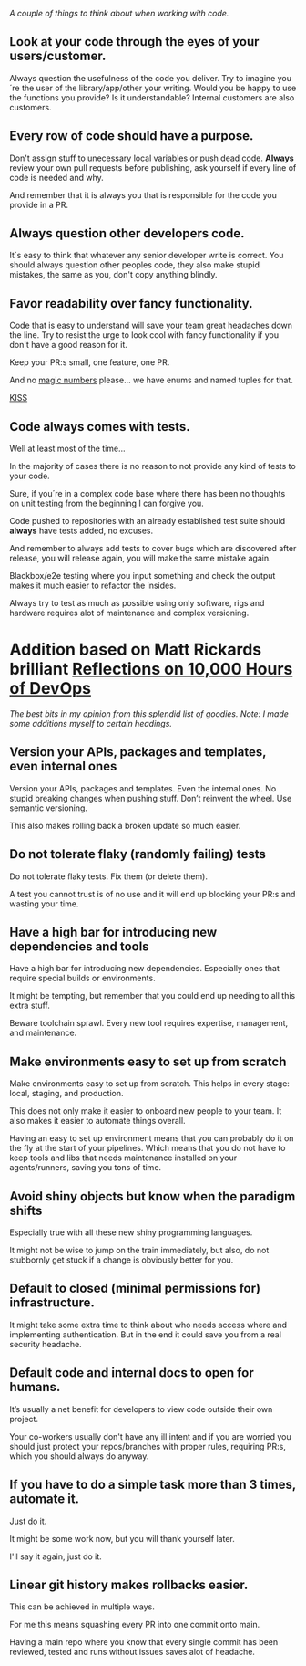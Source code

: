 _A couple of things to think about when working with code._

## Look at your code through the eyes of your users/customer.

Always question the usefulness of the code you deliver. Try to imagine you´re the user of the library/app/other your writing. Would you be happy to use the functions you provide? Is it understandable? Internal customers are also customers.

## Every row of code should have a purpose.

Don't assign stuff to unecessary local variables or push dead code. **Always** review your own pull requests before publishing, ask yourself if every line of code is needed and why. 

And remember that it is always you that is responsible for the code you provide in a PR.

## Always question other developers code.

It´s easy to think that whatever any senior developer write is correct. You should always question other peoples code, they also make stupid mistakes, the same as you, don't copy anything blindly.

## Favor readability over fancy functionality.

Code that is easy to understand will save your team great headaches down the line. Try to resist the urge to look cool with fancy functionality if you don't have a good reason for it. 

Keep your PR:s small, one feature, one PR.

And no [magic numbers](https://en.wikipedia.org/wiki/Magic_number_(programming)) please... we have enums and named tuples for that.

[KISS](https://en.wikipedia.org/wiki/KISS_principle)

## Code always comes with tests.

Well at least most of the time...

In the majority of cases there is no reason to not provide any kind of tests to your code. 

Sure, if you´re in a complex code base where there has been no thoughts on unit testing from the beginning I can forgive you.

Code pushed to repositories with an already established test suite should **always** have tests added, no excuses.

And remember to always add tests to cover bugs which are discovered after release, you will release again, you will make the same mistake again.

Blackbox/e2e testing where you input something and check the output makes it much easier to refactor the insides.

Always try to test as much as possible using only software, rigs and hardware requires alot of maintenance and complex versioning.

# Addition based on Matt Rickards brilliant [Reflections on 10,000 Hours of DevOps](https://blog.matt-rickard.com/p/reflections-on-10000-hours-of-devops?utm_campaign=post&utm_medium=web)

_The best bits in my opinion from this splendid list of goodies. Note: I made some additions myself to certain headings._

## Version your APIs, packages and templates, even internal ones

Version your APIs, packages and templates. Even the internal ones. No stupid breaking changes when pushing stuff. Don’t reinvent the wheel. Use semantic versioning. 

This also makes rolling back a broken update so much easier.

## Do not tolerate flaky (randomly failing) tests

Do not tolerate flaky tests. Fix them (or delete them).

A test you cannot trust is of no use and it will end up blocking your PR:s and wasting your time.

## Have a high bar for introducing new dependencies and tools

Have a high bar for introducing new dependencies. Especially ones that require special builds or environments.

It might be tempting, but remember that you could end up needing to all this extra stuff.

Beware toolchain sprawl. Every new tool requires expertise, management, and maintenance.

## Make environments easy to set up from scratch

Make environments easy to set up from scratch. This helps in every stage: local, staging, and production. 

This does not only make it easier to onboard new people to your team. It also makes it easier to automate things overall. 

Having an easy to set up environment means that you can probably do it on the fly at the start of your pipelines. Which means that you do not have to keep tools and libs that needs maintenance installed on your agents/runners, saving you tons of time.

## Avoid shiny objects but know when the paradigm shifts

Especially true with all these new shiny programming languages.

It might not be wise to jump on the train immediately, but also, do not stubbornly get stuck if a change is obviously better for you.

## Default to closed (minimal permissions for) infrastructure.

It might take some extra time to think about who needs access where and implementing authentication. But in the end it could save you from a real security headache.

## Default code and internal docs to open for humans. 

It’s usually a net benefit for developers to view code outside their own project. 

Your co-workers usually don't have any ill intent and if you are worried you should just protect your repos/branches with proper rules, requiring PR:s, which you should always do anyway.

## If you have to do a simple task more than 3 times, automate it.

Just do it.

It might be some work now, but you will thank yourself later.

I'll say it again, just do it.

## Linear git history makes rollbacks easier.

This can be achieved in multiple ways. 

For me this means squashing every PR into one commit onto main. 

Having a main repo where you know that every single commit has been reviewed, tested and runs without issues saves alot of headache.






